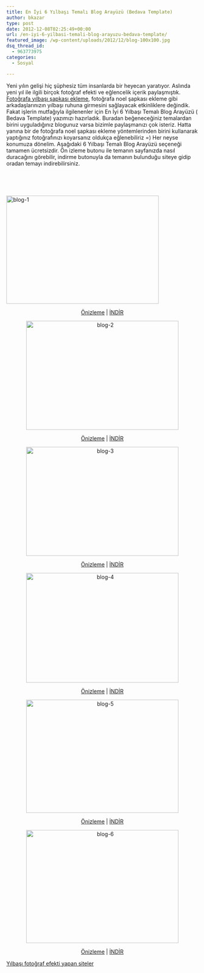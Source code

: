 ```yaml
---
title: En İyi 6 Yılbaşı Temalı Blog Arayüzü (Bedava Template)
author: bkazar
type: post
date: 2012-12-08T02:25:49+00:00
url: /en-iyi-6-yilbasi-temali-blog-arayuzu-bedava-template/
featured_image: /wp-content/uploads/2012/12/blog-100x100.jpg
dsq_thread_id:
  - 963773975
categories:
  - Sosyal

---
```

Yeni yılın gelişi hiç şüphesiz tüm insanlarda bir heyecan yaratıyor. Aslında yeni yıl ile ilgili birçok fotoğraf efekti ve eğlencelik içerik paylaşmıştık. [Fotoğrafa yılbaşı şapkası ekleme][1], fotoğrafa noel şapkası ekleme gibi arkadaşlarınızın yılbaşı ruhuna girmesini sağlayacak etkinliklere değindik. Fakat işlerin mutfağıyla ilgilenenler için En İyi 6 Yılbaşı Temalı Blog Arayüzü ( Bedava Template) yazımızı hazırladık. Buradan beğeneceğiniz temalardan birini uyguladığınız blogunuz varsa bizimle paylaşmanızı çok isteriz. Hatta yanına bir de fotoğrafa noel şapkası ekleme yöntemlerinden birini kullanarak yaptığınız fotoğrafınızı koyarsanız oldukça eğlenebiliriz =) Her neyse konumuza dönelim. Aşağıdaki 6 Yılbaşı Temalı Blog Arayüzü seçeneği tamamen ücretsizdir. Ön izleme butonu ile temanın sayfanızda nasıl duracağını görebilir, indirme butonuyla da temanın bulunduğu siteye gidip oradan temayı indirebilirsiniz.

&nbsp;

&nbsp;

<img class="aligncenter size-full wp-image-9713" title="blog-1" src="https://www.murekkep.org/wp-content/uploads/2012/12/blog-1.png" alt="blog-1" width="400" height="284" srcset="https://www.murekkep.org/wp-content/uploads/2012/12/blog-1.png 400w, https://www.murekkep.org/wp-content/uploads/2012/12/blog-1-50x35.png 50w, https://www.murekkep.org/wp-content/uploads/2012/12/blog-1-125x88.png 125w, https://www.murekkep.org/wp-content/uploads/2012/12/blog-1-281x200.png 281w" sizes="(max-width: 400px) 100vw, 400px" /> 

<p style="text-align: center;">
  <a title="blog" href="http://btemplates.com/2008/11/25/snowman/demo/">Önizleme</a> | <a title="blog" href="http://btemplates.com/download/697/">İNDİR</a>
</p>

<p style="text-align: center;">
  <img class="aligncenter size-full wp-image-9714" title="blog-2" src="https://www.murekkep.org/wp-content/uploads/2012/12/blog-2.png" alt="blog-2" width="400" height="286" srcset="https://www.murekkep.org/wp-content/uploads/2012/12/blog-2.png 400w, https://www.murekkep.org/wp-content/uploads/2012/12/blog-2-50x35.png 50w, https://www.murekkep.org/wp-content/uploads/2012/12/blog-2-125x89.png 125w, https://www.murekkep.org/wp-content/uploads/2012/12/blog-2-279x200.png 279w" sizes="(max-width: 400px) 100vw, 400px" />
</p>

<p style="text-align: center;">
  <a href="http://btemplates.com/2008/11/30/santa-and-reindeers/demo/">Önizleme</a> | <a href="http://btemplates.com/download/718/">İNDİR</a>
</p>

<p style="text-align: center;">
  <img class="aligncenter size-full wp-image-9715" title="blog-3" src="https://www.murekkep.org/wp-content/uploads/2012/12/blog-3.png" alt="blog-3" width="400" height="286" srcset="https://www.murekkep.org/wp-content/uploads/2012/12/blog-3.png 400w, https://www.murekkep.org/wp-content/uploads/2012/12/blog-3-50x35.png 50w, https://www.murekkep.org/wp-content/uploads/2012/12/blog-3-125x89.png 125w, https://www.murekkep.org/wp-content/uploads/2012/12/blog-3-279x200.png 279w" sizes="(max-width: 400px) 100vw, 400px" />
</p>

<p style="text-align: center;">
  <a href="http://btemplates.com/2009/12/01/christmas-v2/demo/">Önizleme</a> | <a href="http://btemplates.com/download/1485/">İNDİR</a>
</p>

<p style="text-align: center;">
  <img class="aligncenter size-full wp-image-9716" title="blog-4" src="https://www.murekkep.org/wp-content/uploads/2012/12/blog-4.png" alt="blog-4" width="400" height="288" srcset="https://www.murekkep.org/wp-content/uploads/2012/12/blog-4.png 400w, https://www.murekkep.org/wp-content/uploads/2012/12/blog-4-50x36.png 50w, https://www.murekkep.org/wp-content/uploads/2012/12/blog-4-125x90.png 125w, https://www.murekkep.org/wp-content/uploads/2012/12/blog-4-277x200.png 277w" sizes="(max-width: 400px) 100vw, 400px" />
</p>

<p style="text-align: center;">
  <a href="http://btemplates.com/2009/12/01/christmas-v1/demo/">Önizleme</a> | <a href="http://btemplates.com/download/1484/">İNDİR</a>
</p>

<p style="text-align: center;">
  <img class="aligncenter size-full wp-image-9717" title="blog-5" src="https://www.murekkep.org/wp-content/uploads/2012/12/blog-5.png" alt="blog-5" width="400" height="297" srcset="https://www.murekkep.org/wp-content/uploads/2012/12/blog-5.png 400w, https://www.murekkep.org/wp-content/uploads/2012/12/blog-5-50x37.png 50w, https://www.murekkep.org/wp-content/uploads/2012/12/blog-5-125x92.png 125w, https://www.murekkep.org/wp-content/uploads/2012/12/blog-5-269x200.png 269w" sizes="(max-width: 400px) 100vw, 400px" />
</p>

<p style="text-align: center;">
  <a href="http://merry-christmas-day.blogspot.com/">Önizleme</a> | <a href="http://taolaga.googlepages.com/temlatechristmas.xml">İNDİR</a>
</p>

<p style="text-align: center;">
  <img class="aligncenter size-full wp-image-9718" title="blog-6" src="https://www.murekkep.org/wp-content/uploads/2012/12/blog-6.png" alt="blog-6" width="400" height="297" srcset="https://www.murekkep.org/wp-content/uploads/2012/12/blog-6.png 400w, https://www.murekkep.org/wp-content/uploads/2012/12/blog-6-50x37.png 50w, https://www.murekkep.org/wp-content/uploads/2012/12/blog-6-125x92.png 125w, https://www.murekkep.org/wp-content/uploads/2012/12/blog-6-269x200.png 269w" sizes="(max-width: 400px) 100vw, 400px" />
</p>

<p style="text-align: center;">
  <a href="http://btemplates.com/2008/03/16/birdie%E2%80%99s-enchanted-christmas/demo/" class="broken_link">Önizleme</a> | <a href="http://btemplates.com/download/189/">İNDİR</a>
</p>

<p style="text-align: center;">
  <p style="text-align: left;">
    <a href="https://www.murekkep.org/yilbasi-icin-online-fotograf-efektleri-3780">Yılbaşı fotoğraf efekti yapan siteler</a>
  </p>

 [1]: https://www.murekkep.org/iphone-fotografa-yilbasi-sapkasi-ekleme-9695